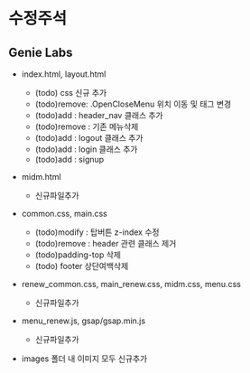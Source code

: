 # 수정주석

## Genie Labs
- index.html, layout.html
  - (todo) css 신규 추가
  - (todo)remove: .OpenCloseMenu 위치 이동 및 태그 변경
  - (todo)add : header_nav 클래스 추가
  - (todo)remove : 기존 메뉴삭제
  - (todo)add : logout 클래스 추가
  - (todo)add : login 클래스 추가
  - (todo)add : signup

- midm.html
  - 신규파일추가

- common.css, main.css
  - (todo)modify : 탑버튼 z-index 수정
  - (todo)remove : header 관련 클래스 제거
  - (todo)padding-top 삭제
  - (todo) footer 상단여백삭제

- renew_common.css, main_renew.css, midm.css, menu.css
  - 신규파일추가

- menu_renew.js, gsap/gsap.min.js
  - 신규파일추가

- images 폴더 내 이미지 모두 신규추가
